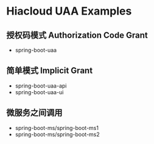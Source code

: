 Hiacloud UAA Examples
====

## 授权码模式 Authorization Code Grant
* spring-boot-uaa

## 简单模式 Implicit Grant
* spring-boot-uaa-api
* spring-boot-uaa-ui


## 微服务之间调用
* spring-boot-ms/spring-boot-ms1
* spring-boot-ms/spring-boot-ms2

